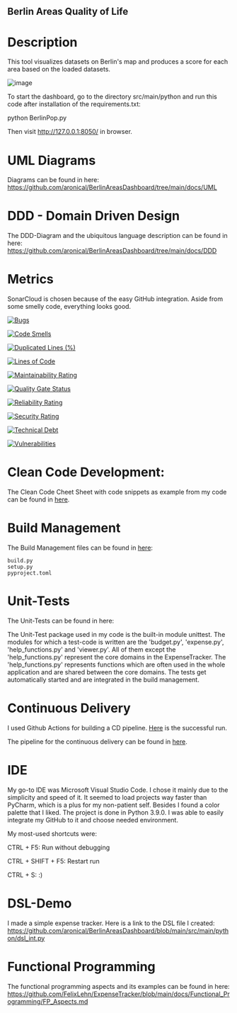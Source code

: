 ## Berlin Areas Quality of Life


# Description

This tool visualizes datasets on Berlin's map and produces a score for each area based on the loaded datasets.


![image](https://user-images.githubusercontent.com/73293783/152703893-8cdbdb76-374a-4c54-b41d-91146a847249.png)


To start the dashboard, go to the directory src/main/python and run this code after installation of the requirements.txt:

python BerlinPop.py

Then visit http://127.0.0.1:8050/ in browser.

# UML Diagrams

Diagrams can be found in here: https://github.com/aronical/BerlinAreasDashboard/tree/main/docs/UML


# DDD - Domain Driven Design

The DDD-Diagram and the ubiquitous language description can be found in here: https://github.com/aronical/BerlinAreasDashboard/tree/main/docs/DDD

# Metrics

SonarCloud is chosen because of the easy GitHub integration. Aside from some smelly code, everything looks good.

[![Bugs](https://sonarcloud.io/api/project_badges/measure?project=aronical_BerlinAreasDashboard&metric=bugs)](https://sonarcloud.io/summary/new_code?id=aronical_BerlinAreasDashboard)

[![Code Smells](https://sonarcloud.io/api/project_badges/measure?project=aronical_BerlinAreasDashboard&metric=code_smells)](https://sonarcloud.io/summary/new_code?id=aronical_BerlinAreasDashboard)

[![Duplicated Lines (%)](https://sonarcloud.io/api/project_badges/measure?project=aronical_BerlinAreasDashboard&metric=duplicated_lines_density)](https://sonarcloud.io/summary/new_code?id=aronical_BerlinAreasDashboard)

[![Lines of Code](https://sonarcloud.io/api/project_badges/measure?project=aronical_BerlinAreasDashboard&metric=ncloc)](https://sonarcloud.io/summary/new_code?id=aronical_BerlinAreasDashboard)

[![Maintainability Rating](https://sonarcloud.io/api/project_badges/measure?project=aronical_BerlinAreasDashboard&metric=sqale_rating)](https://sonarcloud.io/summary/new_code?id=aronical_BerlinAreasDashboard)

[![Quality Gate Status](https://sonarcloud.io/api/project_badges/measure?project=aronical_BerlinAreasDashboard&metric=alert_status)](https://sonarcloud.io/summary/new_code?id=aronical_BerlinAreasDashboard)

[![Reliability Rating](https://sonarcloud.io/api/project_badges/measure?project=aronical_BerlinAreasDashboard&metric=reliability_rating)](https://sonarcloud.io/summary/new_code?id=aronical_BerlinAreasDashboard)

[![Security Rating](https://sonarcloud.io/api/project_badges/measure?project=aronical_BerlinAreasDashboard&metric=security_rating)](https://sonarcloud.io/summary/new_code?id=aronical_BerlinAreasDashboard)

[![Technical Debt](https://sonarcloud.io/api/project_badges/measure?project=aronical_BerlinAreasDashboard&metric=sqale_index)](https://sonarcloud.io/summary/new_code?id=aronical_BerlinAreasDashboard)

[![Vulnerabilities](https://sonarcloud.io/api/project_badges/measure?project=aronical_BerlinAreasDashboard&metric=vulnerabilities)](https://sonarcloud.io/summary/new_code?id=aronical_BerlinAreasDashboard)

# Clean Code Development:

The Clean Code Cheet Sheet with code snippets as example from my code can be found in [here](https://github.com/aronical/BerlinAreasDashboard/blob/main/docs/CleanCode_Cheat.jpg).

# Build Management

The Build Management files can be found in [here](https://github.com/aronical/BerlinAreasDashboard/tree/main/src/main/python):

    build.py 
    setup.py 
    pyproject.toml 


# Unit-Tests

The Unit-Tests can be found in here: 


The Unit-Test package used in my code is the built-in module unittest. The modules for which a test-code is written are the 'budget.py', 'expense.py', 'help_functions.py' and 'viewer.py'. All of them except the 'help_functions.py' represent the core domains in the ExpenseTracker. The 'help_functions.py' represents functions which are often used in the whole application and are shared between the core domains. The tests get automatically started and are integrated in the build management.


# Continuous Delivery

I used Github Actions for building a CD pipeline. [Here](https://github.com/aronical/BerlinAreasDashboard/blob/main/docs/CD_Success.png) is the successful run.

The pipeline for the continuous delivery can be found in [here](https://github.com/aronical/BerlinAreasDashboard/blob/main/.github/workflows/python-app.yml). 

 

# IDE

My go-to IDE was Microsoft Visual Studio Code. I chose it mainly due to the simplicity and speed of it. It seemed to load projects way faster than PyCharm, which is a plus for my non-patient self. Besides I found a color palette that I liked. The project is done in Python 3.9.0. I was able to easily integrate my GitHub to it and choose needed environment.

My most-used shortcuts were:

CTRL + F5: Run without debugging

CTRL + SHIFT + F5: Restart run

CTRL + S: :)


# DSL-Demo

I made a simple expense tracker. Here is a link to the DSL file I created: https://github.com/aronical/BerlinAreasDashboard/blob/main/src/main/python/dsl_int.py


# Functional Programming

The functional programming aspects and its examples can be found in here: https://github.com/FelixLehn/ExpenseTracker/blob/main/docs/Functional_Programming/FP_Aspects.md
